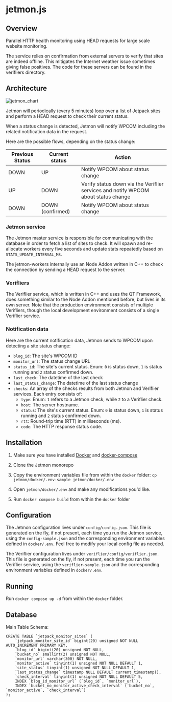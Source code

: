 jetmon.js
=========

Overview
--------

Parallel HTTP health monitoring using HEAD requests for large scale website monitoring.

The service relies on confirmation from external servers to verify that sites are indeed offline. This mitigates the Internet weather issue sometimes giving false positives. The code for these servers can be found in the verifliers directory.

Architecture
--------
![jetmon_chart](https://user-images.githubusercontent.com/1758399/201877599-8992b68a-9ca7-4984-9de7-abe99f989d88.png)

Jetmon will periodically (every 5 minutes) loop over a list of Jetpack sites and perform a HEAD request to check their current status.

When a status change is detected, Jetmon will notify WPCOM including the related notification data in the request.

Here are the possible flows, depending on the status change:

| Previous Status  | Current status   | Action                                                                             |
| ---------------- | ---------------- | ---------------------------------------------------------------------------------- |
| DOWN             | UP               | Notify WPCOM about status change                                                   |
| UP               | DOWN             | Verify status down via the Veriflier services and notify WPCOM about status change |
| DOWN             | DOWN (confirmed) | Notify WPCOM about status change                                                   |

### Jetmon service

The Jetmon master service is responsible for communicating with the database in order to fetch a list of sites to check. It will spawn and re-allocate workers every five seconds and update stats repeatedly based on `STATS_UPDATE_INTERVAL_MS`.

The jetmon-workers internally use an Node Addon written in C++ to check the connection by sending a HEAD request to the server. 


### Verifliers

The Veriflier service, which is written in C++ and uses the QT Framework, does something similar to the Node Addon mentioned before, but lives in its own server. Note that the production environment consists of multiple Verifliers, though the local development environment consists of a single Veriflier service.

### Notification data

Here are the current notification data, Jetmon sends to WPCOM upon detecting a site status change:
- `blog_id`: The site's WPCOM ID
- `monitor_url`: The status change URL
- `status_id`: The site's current status. Enum: `0` is status down, `1` is status running and `2` status confirmed down.
- `last_check`: The datetime of the last check
- `last_status_change`: The datetime of the last status change
- `checks`: An array of the checks results from both Jetmon and Veriflier services. Each entry consists of:
    - `type`: Enum: `1` refers to a Jetmon check, while `2` to a Veriflier check.
    - `host`: The server hostname.
    - `status`: The site's current status. Enum: `0` is status down, `1` is status running and `2` status confirmed down.
    - `rtt`: Round-trip time (RTT) in milliseconds (ms).
    - `code`: The HTTP response status code.


Installation
------------

1) Make sure you have installed [Docker](https://docs.docker.com/get-docker/) and [docker-compose](https://docs.docker.com/compose/install/)

2) Clone the Jetmon monorepo

3) Copy the environment variables file from within the `docker` folder: `cp jetmon/docker/.env-sample jetmon/docker/.env`

4) Open `jetmon/docker/.env` and make any modifications you'd like.

5) Run `docker compose build` from within the `docker` folder

Configuration
-------------

The Jetmon configuration lives under `config/config.json`. This file is generated on the fly, if not present, each time you run the Jetmon service, using the `config-sample.json` and the corresponding environment variables defined in `docker/.env`.
Feel free to modify your local config file as needed.

The Veriflier configuration lives under `veriflier/config/veriflier.json`. This file is generated on the fly, if not present, each time you run the Veriflier service, using the `veriflier-sample.json` and the corresponding environment variables defined in `docker/.env`. 

Running
-------

Run `docker compose up -d` from within the `docker` folder.

Database
-------

Main Table Schema:

	CREATE TABLE `jetpack_monitor_sites` (
	    `jetpack_monitor_site_id` bigint(20) unsigned NOT NULL AUTO_INCREMENT PRIMARY KEY,
	    `blog_id` bigint(20) unsigned NOT NULL,
	    `bucket_no` smallint(2) unsigned NOT NULL,
	    `monitor_url` varchar(300) NOT NULL,
	    `monitor_active` tinyint(1) unsigned NOT NULL DEFAULT 1,
	    `site_status` tinyint(1) unsigned NOT NULL DEFAULT 1,
	    `last_status_change` timestamp NULL DEFAULT current_timestamp(),
	    `check_interval` tinyint(1) unsigned NOT NULL DEFAULT 5,
	    INDEX `blog_id_monitor_url` (`blog_id`, `monitor_url`),
	    INDEX `bucket_no_monitor_active_check_interval` (`bucket_no`, `monitor_active`, `check_interval`)
	);

